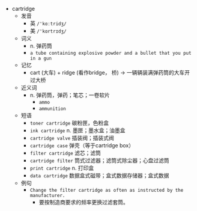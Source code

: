 - cartridge
  - 发音
    - 英 `/'kɑːtridʒ/`
    - 美 `/'kɑrtrɪdʒ/`
  - 词义
    - n. 弹药筒
    - `a tube containing explosive powder and a bullet that you put in a gun`
  - 记忆
    - cart (大车) + ridge (看作bridge， 桥) → 一辆辆装满弹药筒的大车开过大桥
  - 近义词
    - n. 弹药筒，弹药；笔芯；一卷软片
      - `ammo`
      - `ammunition`
  - 短语
    - `toner cartridge` 碳粉匣，色粉盒 
    - `ink cartridge` n. 墨匣；墨水盒；油墨盒 
    - `cartridge valve` 插装阀；插装式阀 
    - `cartridge case` 弹壳（等于cartridge box） 
    - `filter cartridge` 滤芯；滤筒 
    - `cartridge filter` 筒式过滤器；滤筒式除尘器；心盘过滤筒 
    - `print cartridge` n. 打印盒 
    - `data cartridge` 数据盒式磁带；盒式数据存储器；盒式数据 
  - 例句
    - `Change the filter cartridge as often as instructed by the manufacturer.`
      - 要按制造商要求的频率更换过滤套筒。

